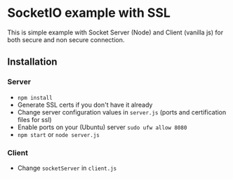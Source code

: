 # SocketIO example with SSL

This is simple example with Socket Server (Node) and Client (vanilla js) for both secure and non secure connection.

## Installation

### Server
- `npm install`
- Generate SSL certs if you don't have it already
- Change server configuration values in `server.js` (ports and certification files for ssl)
- Enable ports on your (Ubuntu) server `sudo ufw allow 8080`
- `npm start` or `node server.js`

### Client
- Change `socketServer` in `client.js`